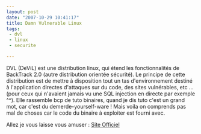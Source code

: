 ```yaml
---
layout: post
date: "2007-10-29 10:41:17"
title: Damn Vulnerable Linux
tags:
 - dvl
 - linux
 - securite

---
```


DVL (DeViL) est une distribution linux, qui étend les fonctionnalités de BackTrack 2.0 (autre distribution orientée sécurité). Le principe de cette distribution est de mettre à disposition tout un tas d'environnement destiné à l'application directes d'attaques sur du code, des sites vulnérables, etc ... (pour ceux qui n'avaient jamais vu une SQL injection en directe par exemple ^^).
Elle rassemble bcp de tuto binaires, quand je dis tuto c'est un grand mot, car c'est du demerde-yourself-ware ! Mais voila on comprends pas mal de choses car le code du binaire à exploiter est fourni avec.

Allez je vous laisse vous amuser : [Site Officiel](http://www.damnvulnerablelinux.org/)
